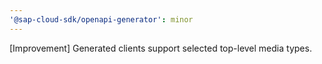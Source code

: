 ```yaml
---
'@sap-cloud-sdk/openapi-generator': minor
---
```


[Improvement] Generated clients support selected top-level media types.
